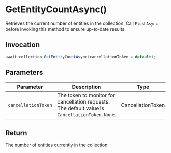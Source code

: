 # GetEntityCountAsync()

Retrieves the current number of entities in the collection. Call `FlushAsync` before invoking this method to ensure up-to-date results.

## Invocation

```c#
await collection.GetEntityCountAsync(cancellationToken = default);
```

## Parameters

| Parameter           | Description                                                                                                 | Type                            | Required |
| ------------------- | ----------------------------------------------------------------------------------------------------------- | ------------------------------- | -------- |
| `cancellationToken` | The token to monitor for cancellation requests. The default value is `CancellationToken.None`.              | CancellationToken               | False    |

## Return

The number of entities currently in the collection.
